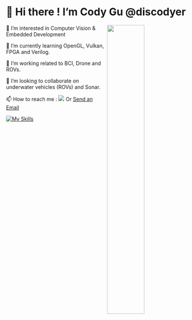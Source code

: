 # 👋 Hi there ! I’m Cody Gu @discodyer 

<a href="https://github.com/discodyer?tab=repositories" >
  <img align=right width="45%" src="https://github-readme-stats.vercel.app/api?username=discodyer&show_icons=true&theme=calm" />
</a>

👀 I’m interested in Computer Vision & Embedded Development
  
🌱 I’m currently learning OpenGL, Vulkan, FPGA and Verilog.
  
🧳 I‘m working related to BCI, Drone and ROVs.
  
💞️ I’m looking to collaborate on underwater vehicles (ROVs) and Sonar.
  
📫 How to reach me : [![](https://img.shields.io/badge/Telegram-@codygua-green.svg)](https://t.me/s/cody2333) Or <a href = "mailto: cody23333@gmail.com">Send an Email</a>

[![My Skills](https://skillicons.dev/icons?i=c,cpp,cmake,linux,ros,arduino,opencv,git,raspberrypi,bash,md,nodejs,py,qt,vscode,vim,react,gatsby,nginx,wordpress,blender,unity,github,gitlab,matlab,aws,cloudflare,vercel,bots,workers)](https://skillicons.dev)
